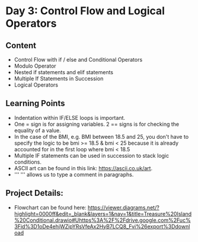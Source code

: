 # Day 3: Control Flow and Logical Operators
## Content
* Control Flow with if / else and Conditional Operators
* Modulo Operator
* Nested if statements and elif statements
* Multiple If Statements in Succession
* Logical Operators

## Learning Points
* Indentation within IF/ELSE loops is important. 
* One = sign is for assigning variables. 2 == signs is for checking the equality of a value. 
* In the case of the BMI, e.g. BMI between 18.5 and 25, you don't have to specify the logic to be bmi >= 18.5 & bmi < 25 because it is already accounted for in the first loop where bmi < 18.5
* Multiple IF statements can be used in succession to stack logic conditions.
* ASCII art can be found in this link: https://ascii.co.uk/art.
* '''    ''' allows us to type a comment in paragraphs. 

## Project Details:
* Flowchart can be found here: https://viewer.diagrams.net/?highlight=0000ff&edit=_blank&layers=1&nav=1&title=Treasure%20Island%20Conditional.drawio#Uhttps%3A%2F%2Fdrive.google.com%2Fuc%3Fid%3D1oDe4ehjWZipYRsVfeAx2HyB7LCQ8_Fvi%26export%3Ddownload
